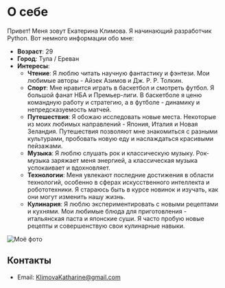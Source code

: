 # О себе

Привет! Меня зовут Екатерина Климова. Я начинающий разработчик Python. Вот немного информации обо мне:

- **Возраст**: 29
- **Город**: Тула / Ереван
- **Интересы**:
  - **Чтение**: Я люблю читать научную фантастику и фэнтези. Мои любимые авторы - Айзек Азимов и Дж. Р. Р. Толкин.
  - **Спорт**: Мне нравится играть в баскетбол и смотреть футбол. Я большой фанат НБА и Премьер-лиги. В баскетболе я ценю командную работу и стратегию, а в футболе - динамику и непредсказуемость матчей.
  - **Путешествия**: Я обожаю исследовать новые места. Некоторые из моих любимых направлений - Япония, Италия и Новая Зеландия. Путешествия позволяют мне знакомиться с разными культурами, пробовать новую еду и наслаждаться красивыми пейзажами.
  - **Музыка**: Я люблю слушать рок и классическую музыку. Рок-музыка заряжает меня энергией, а классическая музыка успокаивает и вдохновляет.
  - **Технологии**: Меня увлекают последние достижения в области технологий, особенно в сферах искусственного интеллекта и робототехники. Я стараюсь быть в курсе новинок и изучать, как они могут изменить нашу жизнь.
  - **Кулинария**: Я люблю экспериментировать с новыми рецептами и кухнями. Мои любимые блюда для приготовления - итальянская паста и японские суши. Я часто пробую новые рецепты и совершенствую свои кулинарные навыки.

![Моё фото](https://photos.app.goo.gl/8AuhcunmbjjmT3b49)

## Контакты

- Email: KlimovaKatharine@gmail.com